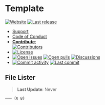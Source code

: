 # Template

[![Website](https://img.shields.io/website?down_color=%23F00&down_message=Down&label=Website&up_color=%2308F&up_message=Online&url=WEBSITE)](WEBSITE) [![Last release](https://img.shields.io/github/v/release/Wixonic/NAME?color=%2308F&label=Last%20release)](https://github.com/Wixonic/NAME/releases/latest)

- [Support](https://github.com/Wixonic/NAME/blob/Default/.github/SUPPORT.md)
- [Code of Conduct](https://github.com/Wixonic/NAME/blob/Default/.github/CODE_OF_CONDUCT.md)
- [**Contribute**:<br />![Contributors](https://img.shields.io/github/contributors/Wixonic/NAME?color=%2308F&label=Contributors)](https://github.com/Wixonic/NAME/blob/Default/.github/CONTRIBUTING.md)
- [![License](https://img.shields.io/github/license/Wixonic/NAME?color=%23555&label=License)](https://github.com/Wixonic/NAME/blob/Default/LICENSE.txt)
- [![Open issues](https://img.shields.io/github/issues-raw/Wixonic/NAME?color=%2308F&label=Open%20issues)](https://github.com/Wixonic/NAME/issues) [![Open pulls](https://img.shields.io/github/issues-pr-raw/Wixonic/NAME?color=%2308F&label=Open%20pulls)](https://github.com/Wixonic/NAME/pulls) [![Discussions](https://img.shields.io/github/discussions/Wixonic/NAME?color=%2308F&label=Discussions)](https://github.com/Wixonic/NAME/discussions)
- [![Commit activity](https://img.shields.io/github/commit-activity/m/Wixonic/NAME?color=%2308F&label=Commit%20activity)](https://github.com/Wixonic/NAME/graphs/commit-activity) [![Last commit](https://img.shields.io/github/last-commit/Wixonic/NAME?color=%2308F&label=Last%20commit)](https://github.com/Wixonic/NAME/commits/Default)

## File Lister
<!-- File Lister Display -->
> **Last Update**: Never

```
─── (0 B) 
```
<!-- File Lister Display -->
